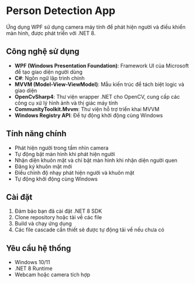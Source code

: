 # Person Detection App

Ứng dụng WPF sử dụng camera máy tính để phát hiện người và điều khiển màn hình, được phát triển với .NET 8.

## Công nghệ sử dụng

- **WPF (Windows Presentation Foundation)**: Framework UI của Microsoft để tạo giao diện người dùng
- **C#**: Ngôn ngữ lập trình chính
- **MVVM (Model-View-ViewModel)**: Mẫu kiến trúc để tách biệt logic và giao diện
- **OpenCvSharp4**: Thư viện wrapper .NET cho OpenCV, cung cấp các công cụ xử lý hình ảnh và thị giác máy tính
- **CommunityToolkit.Mvvm**: Thư viện hỗ trợ triển khai MVVM
- **Windows Registry API**: Để tự động khởi động cùng Windows

## Tính năng chính

- Phát hiện người trong tầm nhìn camera
- Tự động bật màn hình khi phát hiện người
- Nhận diện khuôn mặt và chỉ bật màn hình khi nhận diện người quen
- Đăng ký khuôn mặt mới
- Điều chỉnh độ nhạy phát hiện người và khuôn mặt
- Tự động khởi động cùng Windows

## Cài đặt

1. Đảm bảo bạn đã cài đặt .NET 8 SDK
2. Clone repository hoặc tải về các file
3. Build và chạy ứng dụng
4. Các file cascade cần thiết sẽ được tự động tải về nếu chưa có

## Yêu cầu hệ thống

- Windows 10/11
- .NET 8 Runtime
- Webcam hoặc camera tích hợp

